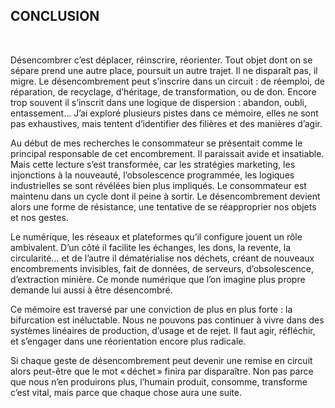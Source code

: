 ## CONCLUSION

<br class="breakpage">

Désencombrer c’est déplacer, réinscrire, réorienter. Tout objet dont on se sépare prend une autre place, poursuit un autre trajet. Il ne disparaît pas, il migre.  Le désencombrement peut s’inscrire dans un circuit : de réemploi, de réparation, de recyclage, d’héritage, de transformation, ou de don. Encore trop souvent il s’inscrit dans une logique de dispersion : abandon, oubli, entassement… J’ai exploré plusieurs pistes dans ce mémoire, elles ne sont pas exhaustives, mais tentent d’identifier des filières et des manières d’agir. 

Au début de mes recherches le consommateur se présentait comme le principal responsable de cet encombrement. Il paraissait avide et insatiable. Mais cette lecture s’est transformée, car les stratégies marketing, les injonctions à la nouveauté, l’obsolescence programmée, les logiques industrielles se sont révélées bien plus impliqués. Le consommateur est maintenu dans un cycle dont il peine à sortir. Le désencombrement devient alors une forme de résistance, une tentative de se réapproprier nos objets et nos gestes. 

Le numérique, les réseaux et plateformes qu’il configure jouent un rôle ambivalent. D’un côté il facilite les échanges, les dons, la revente, la circularité… et de l’autre il dématérialise nos déchets, créant de nouveaux encombrements invisibles, fait de données, de serveurs, d’obsolescence, d’extraction minière. Ce monde numérique que l’on imagine plus propre demande lui aussi à être désencombré. 

Ce mémoire est traversé par une conviction de plus en plus forte : la bifurcation est inéluctable. Nous ne pouvons pas continuer à vivre dans des systèmes linéaires de production, d’usage et de rejet. Il faut agir, réfléchir, et s’engager dans une réorientation encore plus radicale. 

Si chaque geste de désencombrement peut devenir une remise en circuit alors peut-être que le mot « déchet » finira par disparaître. Non pas parce que nous n’en produirons plus, l’humain produit, consomme, transforme c’est vital, mais parce que chaque chose aura une suite.

<br class="breakpage">